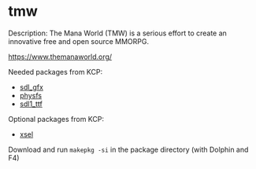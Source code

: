 tmw
===

Description:
The Mana World (TMW) is a serious effort to create an innovative free and open source MMORPG.

https://www.themanaworld.org/

Needed packages from KCP:
* [sdl_gfx](https://github.com/KaOS-Community-Packages/sdl_gfx)
* [physfs](https://github.com/KaOS-Community-Packages/physfs)
* [sdl1_ttf](https://github.com/KaOS-Community-Packages/sdl1_ttf)

Optional packages from KCP:
* [xsel](https://github.com/KaOS-Community-Packages/xsel)

Download and run ```makepkg -si``` in the package directory (with Dolphin and F4)